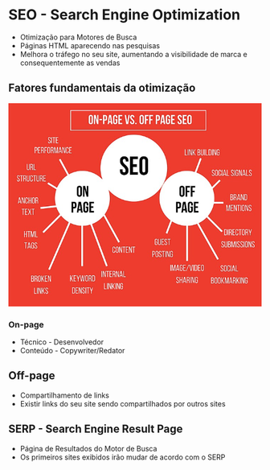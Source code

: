 # SEO - Search Engine Optimization
- Otimização para Motores de Busca
- Páginas HTML aparecendo nas pesquisas
- Melhora o tráfego no seu site, aumentando a visibilidade de marca e consequentemente as vendas

## Fatores fundamentais da otimização
![](assets/on-page-and-off-page.png)
### On-page
  - Técnico - Desenvolvedor
  - Conteúdo - Copywriter/Redator
## Off-page
  - Compartilhamento de links
  - Existir links do seu site sendo compartilhados por outros sites

## SERP - Search Engine Result Page
- Página de Resultados do Motor de Busca
- Os primeiros sites exibidos irão mudar de acordo com o SERP